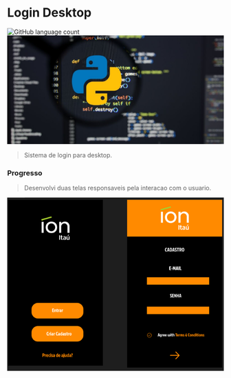 # Login Desktop

<!---Esses são exemplos. Veja https://shields.io para outras pessoas ou para personalizar este conjunto de escudos. Você pode querer incluir dependências, status do projeto e informações de licença aqui--->

![GitHub language count](https://img.shields.io/badge/python-14354C?style=for-the-badge&logo=python&logoColor=white)
<img src="doc/img/python.png" alt="python">

> Sistema de login para desktop.

### Progresso

> Desenvolvi duas telas responsaveis pela interacao com o usuario.

<img src="doc/img/interface.png" alt="interface">